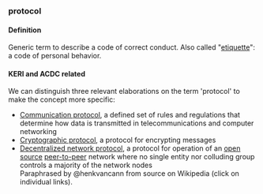 ### protocol

<h4>Definition</h4><p>Generic term to describe a code of correct conduct. Also called &quot;<a href="https://en.wikipedia.org/wiki/Etiquette">etiquette</a>&quot;: a code of personal behavior.</p><h4>KERI and ACDC related</h4><p>We can distinguish three relevant elaborations on the term &#39;protocol&#39; to make the concept more specific:</p><ul><li><a href="https://en.wikipedia.org/wiki/Communication_protocol">Communication protocol</a>, a defined set of rules and regulations that determine how data is transmitted in telecommunications and computer networking</li><li><a href="https://en.wikipedia.org/wiki/Cryptographic_protocol">Cryptographic protocol</a>, a protocol for encrypting messages</li><li><a href="https://en.wikipedia.org/wiki/Decentralized_network_protocol">Decentralized network protocol</a>, a protocol for operation of an <a href="https://en.wikipedia.org/wiki/Open_source_software">open source</a> <a href="https://en.wikipedia.org/wiki/Peer-to-peer">peer-to-peer</a> network where no single entity nor colluding group controls a majority of the network nodes<br>Paraphrased by @henkvancann from source on Wikipedia (click on individual links).</li></ul>